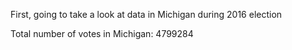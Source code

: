 First, going to take a look at data in Michigan during 2016 election

Total number of votes in Michigan: 4799284
